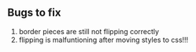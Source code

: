 ## Bugs to fix

1. border pieces are still not flipping correctly
2. flipping is malfuntioning after moving styles to css!!!